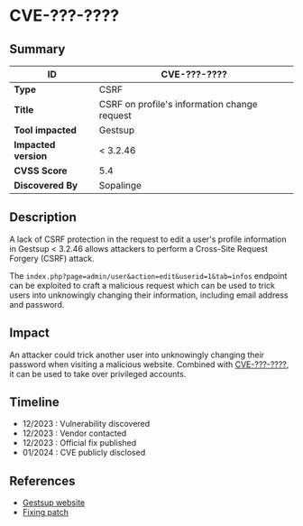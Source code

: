 # CVE-???-????

## Summary

| ID                    | CVE-???-????                                             |
|-----------------------|----------------------------------------------------------|
| **Type**              | CSRF                                                     |
| **Title**             | CSRF on profile's information change request             |
| **Tool impacted**     | Gestsup                                                  |
| **Impacted version**  | < 3.2.46                                                 |
| **CVSS Score**        | 5.4                                                      |
| **Discovered By**     | Sopalinge                                                |

## Description

A lack of CSRF protection in the request to edit a user's profile information in Gestsup < 3.2.46 allows attackers to perform a Cross-Site Request Forgery (CSRF) attack.

The `index.php?page=admin/user&action=edit&userid=1&tab=infos` endpoint can be exploited to craft a malicious request which can be used to trick users into unknowingly changing their information, including email address and password.


## Impact

An attacker could trick another user into unknowingly changing their password when visiting a malicious website. Combined with [CVE-???-????](../CVE-???-????%20(XSS)/README.md), it can be used to take over privileged accounts.


## Timeline

- 12/2023 : Vulnerability discovered
- 12/2023 : Vendor contacted
- 12/2023 : Official fix published
- 01/2024 : CVE publicly disclosed


## References

- [Gestsup website](https://gestsup.fr/index.php?page=home)
- [Fixing patch](https://gestsup.fr/index.php?page=download&channel=beta&version=3.2.46&type=patch)